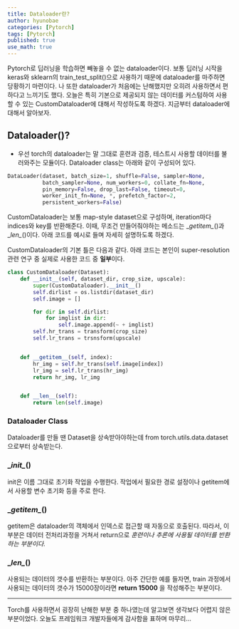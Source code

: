 ```yaml
---
title: Dataloader란?
author: hyunobae
categories: [Pytorch]
tags: [Pytorch]
published: true
use_math: true
---
```


Pytorch로 딥러닝을 학습하면 빼놓을 수 없는 dataloader이다. 보통 딥러닝 시작을 keras와 sklearn의 train_test_split()으로 사용하기 때문에 dataloader를 마주하면 당황하기 마련이다. 나 또한 dataloader가 처음에는 난해했지만 오히려 사용하면서 편하다고 느끼기도 했다. 오늘은 특히 기본으로 제공되지 않는 데이터를 커스텀하여 사용할 수 있는 CustomDataloader에 대해서 작성하도록 하겠다. 지금부터 dataloader에 대해서 알아보자.

## Dataloader()?
- 우선 torch의 dataloader는 말 그대로 훈련과 검증, 테스트시 사용할 데이터를 불러와주는 모듈이다. Dataloader class는 아래와 같이 구성되어 있다.

``` python
DataLoader(dataset, batch_size=1, shuffle=False, sampler=None,
           batch_sampler=None, num_workers=0, collate_fn=None,
           pin_memory=False, drop_last=False, timeout=0,
           worker_init_fn=None, *, prefetch_factor=2,
           persistent_workers=False)
```

CustomDataloader는 보통 map-style dataset으로 구성하며, iteration마다 indices와 key를 반환해준다. 이때, 무조건 만들어줘야하는 메소드는 \__getitem\__()과 \__len\__()이다. 아래 코드를 예시로 들며 자세히 설명하도록 하겠다.

CustomDataloader의 기본 틀은 다음과 같다. 아래 코드는 본인이 super-resolution 관련 연구 중 실제로 사용한 코드 중 **일부**이다. 

``` python
class CustomDataloader(Dataset):
    def __init__(self, dataset_dir, crop_size, upscale):
        super(CustomDataloader).__init__()
        self.dirlist = os.listdir(dataset_dir)
        self.image = []

        for dir in self.dirlist:
            for imglist in dir:
                self.image.append(~ + imglist)
        self.hr_trans = transform(crop_size)
        self.lr_trans = trsnsform(upscale)


    def __getitem__(self, index):
        hr_img = self.hr_trans(self.image[index])
        lr_img = self.lr_trans(hr_img)
        return hr_img, lr_img


    def __len__(self):
        return len(self.image)
```

### Dataloader Class
Dataloader를 만들 땐 Dataset을 상속받아야하는데 from torch.utils.data.dataset으로부터 상속받는다. 

### \__init\__()
init은 이름 그대로 초기화 작업을 수행한다. 작업에서 필요한 경로 설정이나 getitem에서 사용할 변수 초기화 등을 주로 한다. 
<br>

### \__getitem\__()
getitem은 dataloader의 객체에서 인덱스로 접근할 때 자동으로 호출된다. 따라서, 이 부분은 데이터 전처리과정을 거쳐서 return으로 *훈련이나 추론에 사용될 데이터를 반환하는 부분이다.* 

### \__len\__()
사용되는 데이터의 갯수를 반환하는 부분이다. 아주 간단한 예를 들자면, train 과정에서 사용되는 데이터의 갯수가 15000장이라면 **return 15000** 을 작성해주는 부분이다. 

---

Torch를 사용하면서 굉장히 난해한 부분 중 하나였는데 알고보면 생각보다 어렵지 않은 부분이었다. 오늘도 프레임워크 개발자들에게 감사함을 표하며 마무리...